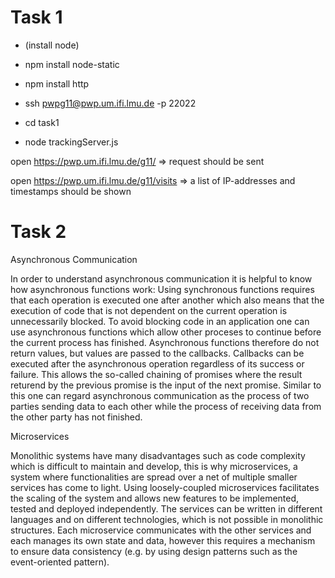 # Task 1
- (install node)
- npm install node-static
- npm install http

- ssh pwpg11@pwp.um.ifi.lmu.de -p 22022
- cd task1
- node trackingServer.js

open 
https://pwp.um.ifi.lmu.de/g11/
=> request should be sent

open 
https://pwp.um.ifi.lmu.de/g11/visits
=> a list of IP-addresses and timestamps should be shown


# Task 2
Asynchronous Communication

In order to understand asynchronous communication it is helpful to know how asynchronous functions work:
Using synchronous functions requires that each operation is executed one after another which also means that the execution of code that is not dependent on the current operation is unnecessarily blocked. To avoid blocking code in an application one can use asynchronous functions which allow other proceses to continue before the current process has finished. Asynchronous functions therefore do not return values, but values are passed to the callbacks. Callbacks can be executed after the asynchronous operation regardless of its success or failure. This allows the so-called chaining of promises where the result returend by the previous promise is the input of the next promise. 
Similar to this one can regard asynchronous communication as the process of two parties sending data to each other while the process of receiving data from the other party has not finished.

Microservices

Monolithic systems have many disadvantages such as code complexity which is difficult to maintain and develop, this is why microservices, a system where functionalities are spread over a net of multiple smaller services has come to light.
Using loosely-coupled microservices facilitates the scaling of the system and allows new features to be implemented, tested and deployed independently. The services can be written in different languages and on different technologies, which is not possible in monolithic structures. Each microservice communicates with the other services and each manages its own state and data, however this requires a mechanism to ensure data consistency (e.g. by using design patterns such as the event-oriented pattern). 




